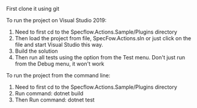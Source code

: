 First clone it using git

To run the project on Visual Studio 2019:
  1. Need to first cd to the Specflow.Actions.Sample/Plugins directory
  2. Then load the project from file,  SpecFow.Actions.sln or just click on the file and start Visual Studio this way.
  3. Build the solution 
  4. Then run all tests using the option from the Test menu.  Don't just run from the Debug menu, it won't work

To run the project from the command line:
  1. Need to first cd to the Specflow.Actions.Sample/Plugins directory
  2. Run command: dotnet build
  3. Then Run command: dotnet test

